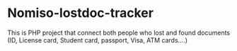 # Nomiso-lostdoc-tracker

This is PHP project that connect both people who lost and found documents (ID, License card, Student card, passport, Visa, ATM cards....)
